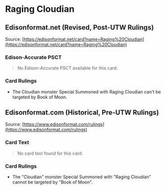 # Raging Cloudian

## Edisonformat.net (Revised, Post-UTW Rulings)

Source: [https://edisonformat.net/card?name=Raging%20Cloudian](https://edisonformat.net/card?name=Raging%20Cloudian)

### Edison-Accurate PSCT

> No Edison-Accurate PSCT available for this card.

### Card Rulings

*   The Cloudian monster Special Summoned with Raging Cloudian can't be targeted by Book of Moon.


## Edisonformat.com (Historical, Pre-UTW Rulings)

Source: [https://www.edisonformat.com/rulings](https://www.edisonformat.com/rulings)

### Card Text

> No card text found for this card.

### Card Rulings

*   The "Cloudian" monster Special Summoned with "Raging Cloudian" cannot be targeted by "Book of Moon".


